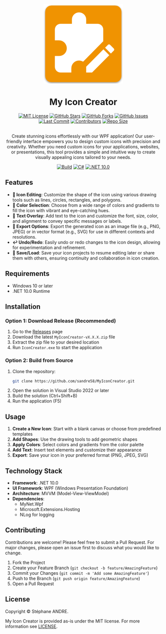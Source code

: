 <div id="top"></div>

<!-- PROJECT INFO -->
<br />
<div align="center">
  <a href="https://github.com/sandre58/MyIconCreator">
    <img src="assets/logo.png" width="256" height="256">
  </a>

<h1 align="center">My Icon Creator</h1>

[![MIT License][license-shield]][license-url]
[![GitHub Stars](https://img.shields.io/github/stars/sandre58/MyIconCreator?style=for-the-badge)](https://github.com/sandre58/MyIconCreator/stargazers)
[![GitHub Forks](https://img.shields.io/github/forks/sandre58/MyIconCreator?style=for-the-badge)](https://github.com/sandre58/MyIconCreator/network/members)
[![GitHub Issues](https://img.shields.io/github/issues/sandre58/MyIconCreator?style=for-the-badge)](https://github.com/sandre58/MyIconCreator/issues)
[![Last Commit](https://img.shields.io/github/last-commit/sandre58/MyIconCreator?style=for-the-badge)](https://github.com/sandre58/MyIconCreator/commits/main)
[![Contributors](https://img.shields.io/github/contributors/sandre58/MyIconCreator?style=for-the-badge)](https://github.com/sandre58/MyIconCreator/graphs/contributors)
[![Repo Size](https://img.shields.io/github/repo-size/sandre58/MyIconCreator?style=for-the-badge)](https://github.com/sandre58/MyIconCreator)


  <p align="center">
    <br />
    Create stunning icons effortlessly with our WPF application! Our user-friendly interface empowers you to design custom icons with precision and creativity. Whether you need custom icons for your applications, websites, or presentations, this tool provides a simple and intuitive way to create visually appealing icons tailored to your needs.
  </p>

[![Build][build-shield]][build-url]
[![C#](https://img.shields.io/badge/language-C%23-blue)](#)
[![.NET 10.0](https://img.shields.io/badge/.NET-10.0-purple)](#)

</div>

## Features

- **🎨 Icon Editing**: Customize the shape of the icon using various drawing tools such as lines, circles, rectangles, and polygons.
- **🌈 Color Selection**: Choose from a wide range of colors and gradients to fill the icon with vibrant and eye-catching hues.
- **📝 Text Overlay**: Add text to the icon and customize the font, size, color, and alignment to convey specific messages or labels.
- **💾 Export Options**: Export the generated icon as an image file (e.g., PNG, JPEG) or in vector format (e.g., SVG) for use in different contexts and resolutions.
- **↩️ Undo/Redo**: Easily undo or redo changes to the icon design, allowing for experimentation and refinement.
- **💼 Save/Load**: Save your icon projects to resume editing later or share them with others, ensuring continuity and collaboration in icon creation.

## Requirements

- Windows 10 or later
- .NET 10.0 Runtime

## Installation

### Option 1: Download Release (Recommended)
1. Go to the [Releases](https://github.com/sandre58/MyIconCreator/releases) page
2. Download the latest `MyIconCreator-vX.X.X.zip` file
3. Extract the zip file to your desired location
4. Run `IconCreator.exe` to start the application

### Option 2: Build from Source
1. Clone the repository:
   ```bash
   git clone https://github.com/sandre58/MyIconCreator.git
   ```
2. Open the solution in Visual Studio 2022 or later
3. Build the solution (Ctrl+Shift+B)
4. Run the application (F5)

## Usage

1. **Create a New Icon**: Start with a blank canvas or choose from predefined templates
2. **Add Shapes**: Use the drawing tools to add geometric shapes
3. **Apply Colors**: Select colors and gradients from the color palette
4. **Add Text**: Insert text elements and customize their appearance
5. **Export**: Save your icon in your preferred format (PNG, JPEG, SVG)

## Technology Stack

- **Framework**: .NET 10.0
- **UI Framework**: WPF (Windows Presentation Foundation)
- **Architecture**: MVVM (Model-View-ViewModel)
- **Dependencies**: 
  - MyNet.Wpf
  - Microsoft.Extensions.Hosting
  - NLog for logging

## Contributing

Contributions are welcome! Please feel free to submit a Pull Request. For major changes, please open an issue first to discuss what you would like to change.

1. Fork the Project
2. Create your Feature Branch (`git checkout -b feature/AmazingFeature`)
3. Commit your Changes (`git commit -m 'Add some AmazingFeature'`)
4. Push to the Branch (`git push origin feature/AmazingFeature`)
5. Open a Pull Request


## License

Copyright © Stéphane ANDRE.

My Icon Creator is provided as-is under the MIT license. For more information see [LICENSE](./LICENSE).

<!-- MARKDOWN LINKS & IMAGES -->
<!-- https://www.markdownguide.org/basic-syntax/#reference-style-links -->
[license-shield]: https://img.shields.io/github/license/sandre58/MyIconCreator?style=for-the-badge
[license-url]: https://github.com/sandre58/MyIconCreator/blob/main/LICENSE
[build-shield]: https://img.shields.io/github/actions/workflow/status/sandre58/MyIconCreator/ci.yml?logo=github&label=CI
[build-url]: https://github.com/sandre58/MyIconCreator/actions